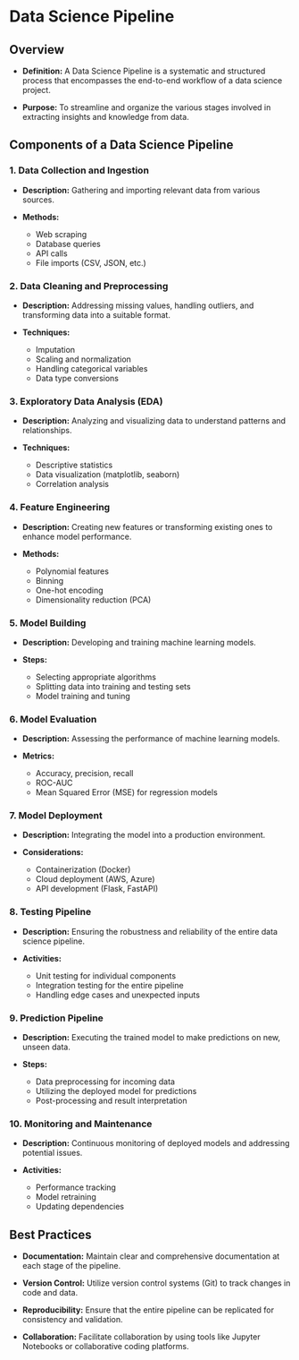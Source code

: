 # Data Science Pipeline

## Overview

- **Definition:** A Data Science Pipeline is a systematic and structured process that encompasses the end-to-end workflow of a data science project.

- **Purpose:** To streamline and organize the various stages involved in extracting insights and knowledge from data.

## Components of a Data Science Pipeline

### 1. **Data Collection and Ingestion**

- **Description:** Gathering and importing relevant data from various sources.

- **Methods:**
  - Web scraping
  - Database queries
  - API calls
  - File imports (CSV, JSON, etc.)

### 2. **Data Cleaning and Preprocessing**

- **Description:** Addressing missing values, handling outliers, and transforming data into a suitable format.

- **Techniques:**
  - Imputation
  - Scaling and normalization
  - Handling categorical variables
  - Data type conversions

### 3. **Exploratory Data Analysis (EDA)**

- **Description:** Analyzing and visualizing data to understand patterns and relationships.

- **Techniques:**
  - Descriptive statistics
  - Data visualization (matplotlib, seaborn)
  - Correlation analysis

### 4. **Feature Engineering**

- **Description:** Creating new features or transforming existing ones to enhance model performance.

- **Methods:**
  - Polynomial features
  - Binning
  - One-hot encoding
  - Dimensionality reduction (PCA)

### 5. **Model Building**

- **Description:** Developing and training machine learning models.

- **Steps:**
  - Selecting appropriate algorithms
  - Splitting data into training and testing sets
  - Model training and tuning

### 6. **Model Evaluation**

- **Description:** Assessing the performance of machine learning models.

- **Metrics:**
  - Accuracy, precision, recall
  - ROC-AUC
  - Mean Squared Error (MSE) for regression models

### 7. **Model Deployment**

- **Description:** Integrating the model into a production environment.

- **Considerations:**
  - Containerization (Docker)
  - Cloud deployment (AWS, Azure)
  - API development (Flask, FastAPI)

### 8. **Testing Pipeline**

- **Description:** Ensuring the robustness and reliability of the entire data science pipeline.

- **Activities:**
  - Unit testing for individual components
  - Integration testing for the entire pipeline
  - Handling edge cases and unexpected inputs

### 9. **Prediction Pipeline**

- **Description:** Executing the trained model to make predictions on new, unseen data.

- **Steps:**
  - Data preprocessing for incoming data
  - Utilizing the deployed model for predictions
  - Post-processing and result interpretation

### 10. **Monitoring and Maintenance**

- **Description:** Continuous monitoring of deployed models and addressing potential issues.

- **Activities:**
  - Performance tracking
  - Model retraining
  - Updating dependencies

## Best Practices

- **Documentation:** Maintain clear and comprehensive documentation at each stage of the pipeline.

- **Version Control:** Utilize version control systems (Git) to track changes in code and data.

- **Reproducibility:** Ensure that the entire pipeline can be replicated for consistency and validation.

- **Collaboration:** Facilitate collaboration by using tools like Jupyter Notebooks or collaborative coding platforms.
